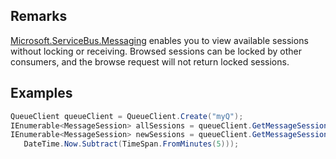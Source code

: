 ## Remarks  
 [Microsoft.ServiceBus.Messaging](assetId:///N:Microsoft.ServiceBus.Messaging?qualifyHint=False&autoUpgrade=True) enables you to view available sessions without locking or receiving. Browsed sessions can be locked by other consumers, and the browse request will not return locked sessions.  
  
## Examples  
  
```c#  
QueueClient queueClient = QueueClient.Create("myQ");  
IEnumerable<MessageSession> allSessions = queueClient.GetMessageSessions();  
IEnumerable<MessageSession> newSessions = queueClient.GetMessageSessions(  
   DateTime.Now.Subtract(TimeSpan.FromMinutes(5)));  
```